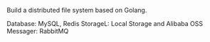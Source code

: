 Build a distributed file system based on Golang.

Database: MySQL, Redis
StorageL: Local Storage and Alibaba OSS
Messager: RabbitMQ

